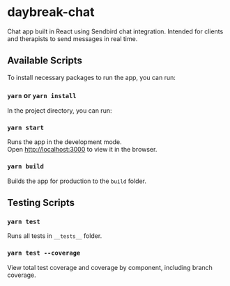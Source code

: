 # daybreak-chat
Chat app built in React using Sendbird chat integration. Intended for clients and therapists to send messages in real time.

## Available Scripts
To install necessary packages to run the app, you can run:

### `yarn` or `yarn install`

In the project directory, you can run:

### `yarn start`

Runs the app in the development mode.<br />
Open [http://localhost:3000](http://localhost:3000) to view it in the browser.

### `yarn build`

Builds the app for production to the `build` folder.<br />

## Testing Scripts

### `yarn test`

Runs all tests in `__tests__` folder.<br />

### `yarn test --coverage`

View total test coverage and coverage by component, including branch coverage.<br />
